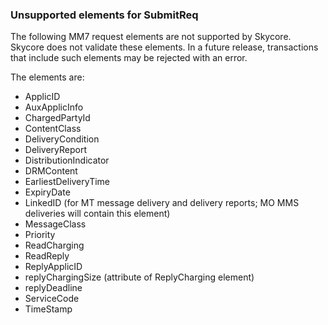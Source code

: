 
<h3>Unsupported elements for SubmitReq</h3>

The following MM7 request elements are not supported by Skycore. Skycore does not validate these elements. In a future release, transactions that include such elements may be rejected with an error.

The elements are:
<ul>
    <li>ApplicID</li>
    <li>AuxApplicInfo</li>
    <li>ChargedPartyId</li>
    <li>ContentClass</li>
    <li>DeliveryCondition</li>
    <li>DeliveryReport</li>
    <li>DistributionIndicator</li>
    <li>DRMContent</li>
    <li>EarliestDeliveryTime</li>
    <li>ExpiryDate</li>
    <li>LinkedID (for MT message delivery and delivery reports; MO MMS deliveries will contain this element)</li>
    <li>MessageClass</li>
    <li>Priority</li>
    <li>ReadCharging</li>
    <li>ReadReply</li>
    <li>ReplyApplicID</li>
    <li>replyChargingSize (attribute of ReplyCharging element)</li>
    <li>replyDeadline</li>
    <li>ServiceCode</li>
    <li>TimeStamp</li>
</ul>

